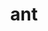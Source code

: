 ---
category: 3-letters
denotation: ant
name: ant
reference_link: https://www.etymonline.com/word/ant
root_language: Old English
root_name: æmette
title: ant
type: free
word_sums:
- respelling: ants
  sum: Ant + s
- respelling: antsy
  sum: Ant + s + y
- respelling: pissant
  sum: Piss + Ant
- respelling: pissants
  sum: Piss + Ant + s
- respelling: anteater
  sum: Ant + Eat + er
- respelling: anteaters
  sum: Ant + Eat + er + s
- respelling: antlion
  sum: Ant + Lion
- respelling: antlions
  sum: Ant + Lion + s
- respelling: antbird
  sum: Ant + Bird
- respelling: antbirds
  sum: Ant + Bird+ s
- respelling: anthill
  sum: Ant + Hill
- respelling: anthills
  sum: Ant + Hill + s
---